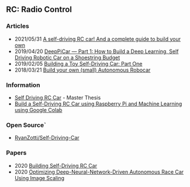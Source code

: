 ## RC: Radio Control


### Articles
- 2021/05/31 [A self-driving RC car! And a complete guide to build your own](https://dev.to/ivanorsolic/a-self-driving-rc-car-and-a-complete-guide-to-build-your-own-23el)
- 2019/04/20 [DeepPiCar — Part 1: How to Build a Deep Learning, Self Driving Robotic Car on a Shoestring Budget](https://towardsdatascience.com/deeppicar-part-1-102e03c83f2c)
- 2019/02/05 [Building a Toy Self-Driving Car: Part One](https://blog.floydhub.com/toy-self-driving-car-part-one/)
- 2018/03/21 [Build your own (small) Autonomous Robocar](https://blog.mapbox.com/build-your-own-small-autonomous-robocar-41ae74927f55)


### Information
- [Self Driving RC Car](https://ori.codes/) - Master Thesis
- [Build a Self-Driving RC Car using Raspberry Pi and Machine Learning using Google Colab](https://techwithsach.com/build-a-self-driving-rc-car-using-raspberry-pi-and-machine-learning-using-google-colab/)


### Open Source`
- [RyanZotti/Self-Driving-Car](https://github.com/RyanZotti/Self-Driving-Car)


### Papers
- 2020 [Building Self-Driving RC Car]()
- 2020 [Optimizing Deep-Neural-Network-Driven Autonomous Race Car Using Image Scaling](https://www.shs-conferences.org/articles/shsconf/pdf/2020/05/shsconf_etltc2020_04002.pdf)
